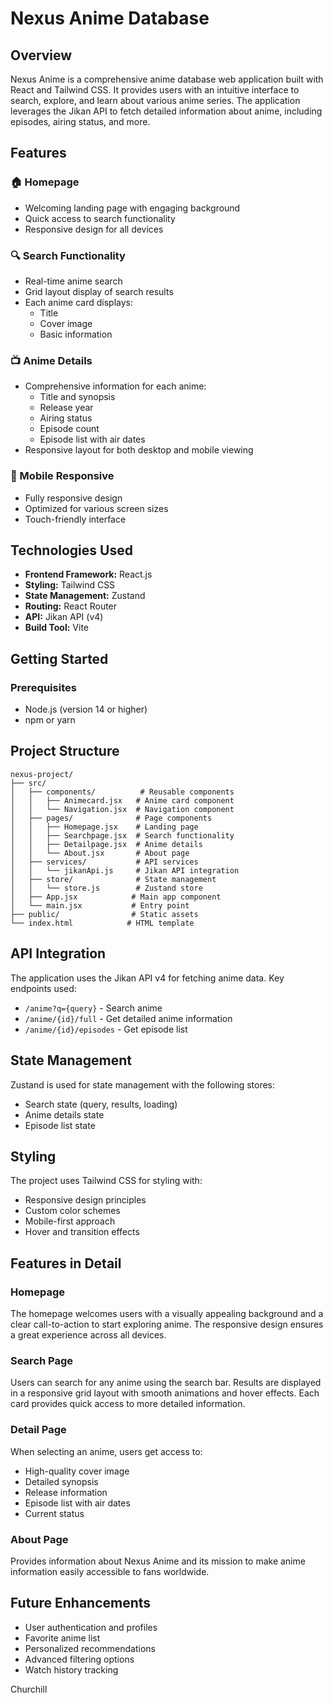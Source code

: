 # Nexus Anime Database

## Overview
Nexus Anime is a comprehensive anime database web application built with React and Tailwind CSS. It provides users with an intuitive interface to search, explore, and learn about various anime series. The application leverages the Jikan API to fetch detailed information about anime, including episodes, airing status, and more.

## Features

### 🏠 Homepage
- Welcoming landing page with engaging background
- Quick access to search functionality
- Responsive design for all devices

### 🔍 Search Functionality
- Real-time anime search
- Grid layout display of search results
- Each anime card displays:
  - Title
  - Cover image
  - Basic information

### 📺 Anime Details
- Comprehensive information for each anime:
  - Title and synopsis
  - Release year
  - Airing status
  - Episode count
  - Episode list with air dates
- Responsive layout for both desktop and mobile viewing

### 📱 Mobile Responsive
- Fully responsive design
- Optimized for various screen sizes
- Touch-friendly interface

## Technologies Used

- **Frontend Framework:** React.js
- **Styling:** Tailwind CSS
- **State Management:** Zustand
- **Routing:** React Router
- **API:** Jikan API (v4)
- **Build Tool:** Vite

## Getting Started

### Prerequisites
- Node.js (version 14 or higher)
- npm or yarn


## Project Structure

```
nexus-project/
├── src/
│   ├── components/          # Reusable components
│   │   ├── Animecard.jsx   # Anime card component
│   │   └── Navigation.jsx  # Navigation component
│   ├── pages/              # Page components
│   │   ├── Homepage.jsx    # Landing page
│   │   ├── Searchpage.jsx  # Search functionality
│   │   ├── Detailpage.jsx  # Anime details
│   │   └── About.jsx       # About page
│   ├── services/           # API services
│   │   └── jikanApi.js     # Jikan API integration
│   ├── store/              # State management
│   │   └── store.js        # Zustand store
│   ├── App.jsx            # Main app component
│   └── main.jsx           # Entry point
├── public/                # Static assets
└── index.html            # HTML template
```

## API Integration

The application uses the Jikan API v4 for fetching anime data. Key endpoints used:

- `/anime?q={query}` - Search anime
- `/anime/{id}/full` - Get detailed anime information
- `/anime/{id}/episodes` - Get episode list

## State Management

Zustand is used for state management with the following stores:

- Search state (query, results, loading)
- Anime details state
- Episode list state

## Styling

The project uses Tailwind CSS for styling with:

- Responsive design principles
- Custom color schemes
- Mobile-first approach
- Hover and transition effects

## Features in Detail

### Homepage
The homepage welcomes users with a visually appealing background and a clear call-to-action to start exploring anime. The responsive design ensures a great experience across all devices.

### Search Page
Users can search for any anime using the search bar. Results are displayed in a responsive grid layout with smooth animations and hover effects. Each card provides quick access to more detailed information.

### Detail Page
When selecting an anime, users get access to:
- High-quality cover image
- Detailed synopsis
- Release information
- Episode list with air dates
- Current status

### About Page
Provides information about Nexus Anime and its mission to make anime information easily accessible to fans worldwide.


## Future Enhancements

- User authentication and profiles
- Favorite anime list
- Personalized recommendations
- Advanced filtering options
- Watch history tracking

Churchill
